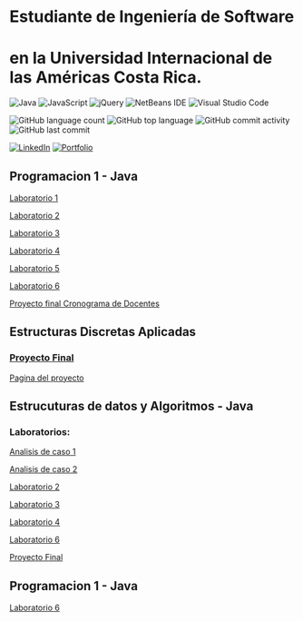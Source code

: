 # Estudiante de Ingeniería de Software
# en la Universidad Internacional de las Américas Costa Rica.

<!--START_SECTION:badges-->
![Java](https://img.shields.io/badge/java-%23ED8B00.svg?style=for-the-badge&logo=java&logoColor=white)
![JavaScript](https://img.shields.io/badge/javascript-%23323330.svg?style=for-the-badge&logo=javascript&logoColor=%23F7DF1E)
![jQuery](https://img.shields.io/badge/jquery-%230769AD.svg?style=for-the-badge&logo=jquery&logoColor=white)
![NetBeans IDE](https://img.shields.io/badge/NetBeansIDE-1B6AC6.svg?style=for-the-badge&logo=apache-netbeans-ide&logoColor=white)
![Visual Studio Code](https://img.shields.io/badge/Visual%20Studio%20Code-0078d7.svg?style=for-the-badge&logo=visual-studio-code&logoColor=white)

![GitHub language count](https://img.shields.io/github/languages/count/bash20cu/Universidad?style=for-the-badge)
![GitHub top language](https://img.shields.io/github/languages/top/bash20cu/Universidad?style=for-the-badge)
![GitHub commit activity](https://img.shields.io/github/commit-activity/m/bash20cu/Universidad?style=for-the-badge)
![GitHub last commit](https://img.shields.io/github/last-commit/bash20cu/Universidad?style=for-the-badge)

[![LinkedIn](https://img.shields.io/badge/linkedin-%230077B5.svg?style=for-the-badge&logo=linkedin&logoColor=white)](https://www.linkedin.com/in/miguel1990/)
[![Portfolio](https://img.shields.io/badge/Portfolio-%23000000.svg?style=for-the-badge&logo=firefox&logoColor=#FF7139)](https://bash20cu.github.io/Portfolio/)
<!--END_SECTION:badges-->



## Programacion 1 - Java
[Laboratorio 1 ](https://github.com/bash20cu/Universidad/tree/main/Programacion_1/Laboratorio_1)

[Laboratorio 2 ](https://github.com/bash20cu/Universidad/tree/main/Programacion_1/Laboratorio_2)

[Laboratorio 3 ](https://github.com/bash20cu/Universidad/tree/main/Programacion_1/Laboratorio_3)

[Laboratorio 4 ](https://github.com/bash20cu/Universidad/tree/main/Programacion_1/Laboratorio_4)

[Laboratorio 5 ](https://github.com/bash20cu/Universidad/tree/main/Programacion_1/Laboratorio_5)

[Laboratorio 6 ](https://github.com/bash20cu/Universidad/tree/main/Programacion_1/Laboratorio_6)

[Proyecto final Cronograma de Docentes ](https://github.com/bash20cu/Universidad/tree/main/Programacion_1/Proyecto_Final_Cronogramas_Docentes)


## Estructuras Discretas Aplicadas 

### [Proyecto Final](https://github.com/bash20cu/Universidad/tree/main/Proyecto_Matatica_Discreta)
[Pagina del proyecto](https://bash20cu.github.io/Universidad/Proyecto_Matatica_Discreta/AlgoritmoDijkstra/)

## Estrucuturas de datos y Algoritmos - Java

### Laboratorios:
[Analisis de caso 1](https://github.com/bash20cu/Universidad/tree/main/Estructuras_de_Datos_Algoritmos/Analisis_de_caso_1)

[Analisis de caso 2](https://github.com/bash20cu/Universidad/tree/main/Estructuras_de_Datos_Algoritmos/Analisis_de_caso_2)

[Laboratorio 2 ](https://github.com/bash20cu/Universidad/tree/main/Estructuras_de_Datos_Algoritmos/Laboratorio_2)

[Laboratorio 3](https://github.com/bash20cu/Universidad/tree/main/Estructuras_de_Datos_Algoritmos/Laboratorio_3)

[Laboratorio 4 ](https://github.com/bash20cu/Universidad/tree/main/Estructuras_de_Datos_Algoritmos/Laboratorio_4)

[Laboratorio 6 ](https://github.com/bash20cu/Universidad/tree/main/Estructuras_de_Datos_Algoritmos/Laboratorio_6)

[Proyecto Final ](https://github.com/bash20cu/Universidad/tree/main/Estructuras_de_Datos_Algoritmos/Donkey_Kong)


## Programacion 1 - Java
[Laboratorio 6 ](https://github.com/bash20cu/Universidad/tree/main/Estructuras_de_Datos_Algoritmos/Laboratorio_6)

